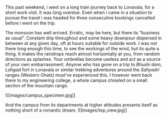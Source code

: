 This past weekend, i went on a long train journey back to Lonavala, for a short work visit. It was long overdue. Even when i came in a situation to pursue the travel i was headed for three consecutive bookings cancelled before i went on the trip.

The monsoon has well arrived. Erratic, may be here, but there its “business as usual”. Constant drip throughout and some heavy downpour dispersed in between at any given day, oft at hours suitable for outside work. I was not there long enough this time, to see the workings of the wind, but its quite a thing. It makes the raindrops reach almost horizontally at you, from random directions as splashes. Your umbrellas become useless and act as a source of your own embarrassment. Anyone who has gone on a trip to _Bhushi dam_, _Lohgad_ fort in Lonavala or similar trekking adventures around the _Sahyadri_ ranges (Western Ghats) must’ve experienced this. I however went back there to my engineering college, a whole campus chiseled on a small section of the mountain range.

![[images/campus_specimen.jpg]]

And the campus from its departments at higher altitudes presents itself as nothing short of a romantic dream.
![[images/top_view.jpg]]